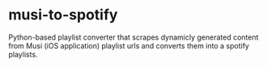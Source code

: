 # musi-to-spotify
Python-based playlist converter that scrapes dynamicly generated content from Musi (iOS application) playlist urls and converts them into a spotify playlists.
